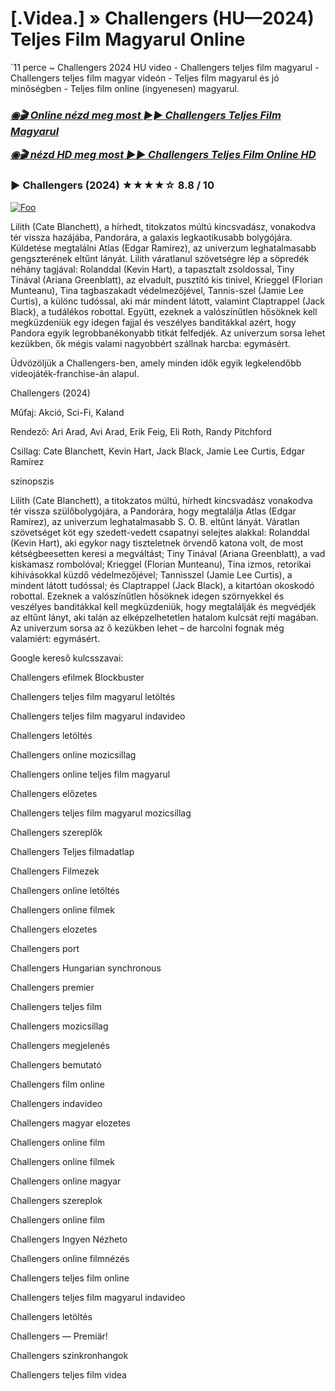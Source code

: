 <h1 tabindex="-1" class="heading-element" dir="auto">[.Videa.] » Challengers (HU—2024) Teljes Film Magyarul Online</h1>

`11 perce ~ Challengers 2024 HU video - Challengers teljes film magyarul - Challengers teljes film magyar videón - Teljes film magyarul és jó minőségben - Teljes film online (ingyenesen) magyarul.

<b><i><h3> <a href="https://filmhd.cloud/hu/movie/937287/challengers-githuu" rel="nofollow">◉🎬 Online nézd meg most ►► Challengers Teljes Film Magyarul</a></b></i></h>

<b><i><h> <a href="https://filmhd.cloud/hu/movie/937287/challengers-githuu" rel="nofollow">◉🎬 nézd HD meg most ►► Challengers Teljes Film Online HD</a></b></i></h3>

### ▶️ Challengers (2024) ★★★★☆ 8.8 / 10

<a href="https://filmhd.cloud/hu/movie/937287/challengers-githuu" rel="nofollow"><img src="https://camo.githubusercontent.com/917e6ed5c302499242165dcc02bdbce85c075fd21b35918eb9c0b771855261b8/68747470733a2f2f7374617469632e7769787374617469632e636f6d2f6d656469612f6232343966395f61646163386637306662336634356238383639313639366337376465313866337e6d76322e676966" alt="Foo" style="max-width: 100%;"></a>

Lilith (Cate Blanchett), a hírhedt, titokzatos múltú kincsvadász, vonakodva tér vissza hazájába, Pandorára, a galaxis legkaotikusabb bolygójára. Küldetése megtalálni Atlas (Edgar Ramírez), az univerzum leghatalmasabb gengszterének eltűnt lányát. Lilith váratlanul szövetségre lép a söpredék néhány tagjával: Rolanddal (Kevin Hart), a tapasztalt zsoldossal, Tiny Tinával (Ariana Greenblatt), az elvadult, pusztító kis tinivel, Krieggel (Florian Munteanu), Tina tagbaszakadt védelmezőjével, Tannis-szel (Jamie Lee Curtis), a különc tudóssal, aki már mindent látott, valamint Claptrappel (Jack Black), a tudálékos robottal. Együtt, ezeknek a valószínűtlen hősöknek kell megküzdeniük egy idegen fajjal és veszélyes banditákkal azért, hogy Pandora egyik legrobbanékonyabb titkát felfedjék. Az univerzum sorsa lehet kezükben, ők mégis valami nagyobbért szállnak harcba: egymásért.

Üdvözöljük a Challengers-ben, amely minden idők egyik legkelendőbb videojáték-franchise-án alapul.

Challengers (2024)

Műfaj: Akció, Sci-Fi, Kaland

Rendező: Ari Arad, Avi Arad, Erik Feig, Eli Roth, Randy Pitchford

Csillag: Cate Blanchett, Kevin Hart, Jack Black, Jamie Lee Curtis, Edgar Ramírez

szinopszis

Lilith (Cate Blanchett), a titokzatos múltú, hírhedt kincsvadász vonakodva tér vissza szülőbolygójára, a Pandorára, hogy megtalálja Atlas (Edgar Ramírez), az univerzum leghatalmasabb S. O. B. eltűnt lányát. Váratlan szövetséget köt egy szedett-vedett csapatnyi selejtes alakkal: Rolanddal (Kevin Hart), aki egykor nagy tiszteletnek örvendő katona volt, de most kétségbeesetten keresi a megváltást; Tiny Tinával (Ariana Greenblatt), a vad kiskamasz rombolóval; Krieggel (Florian Munteanu), Tina izmos, retorikai kihívásokkal küzdő védelmezőjével; Tannisszel (Jamie Lee Curtis), a mindent látott tudóssal; és Claptrappel (Jack Black), a kitartóan okoskodó robottal. Ezeknek a valószínűtlen hősöknek idegen szörnyekkel és veszélyes banditákkal kell megküzdeniük, hogy megtalálják és megvédjék az eltűnt lányt, aki talán az elképzelhetetlen hatalom kulcsát rejti magában. Az univerzum sorsa az ő kezükben lehet – de harcolni fognak még valamiért: egymásért.

Google kereső kulcsszavai:

Challengers efilmek Blockbuster

Challengers teljes film magyarul letöltés

Challengers teljes film magyarul indavideo

Challengers letöltés

Challengers online mozicsillag

Challengers online teljes film magyarul

Challengers előzetes

Challengers teljes film magyarul mozicsillag

Challengers szereplők

Challengers Teljes filmadatlap

Challengers Filmezek

Challengers online letöltés

Challengers online filmek

Challengers elozetes

Challengers port

Challengers Hungarian synchronous

Challengers premier

Challengers teljes film

Challengers mozicsillag

Challengers megjelenés

Challengers bemutató

Challengers film online

Challengers indavideo

Challengers magyar elozetes

Challengers online film

Challengers online filmek

Challengers online magyar

Challengers szereplok

Challengers online film

Challengers Ingyen Nézheto

Challengers online filmnézés

Challengers teljes film online

Challengers teljes film magyarul indavideo

Challengers letöltés

Challengers — Premiär!

Challengers szinkronhangok

Challengers teljes film videa
